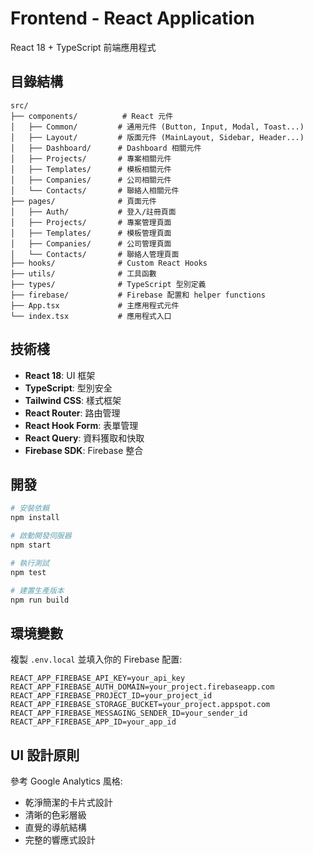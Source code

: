# Frontend - React Application

React 18 + TypeScript 前端應用程式

## 目錄結構

```
src/
├── components/          # React 元件
│   ├── Common/         # 通用元件 (Button, Input, Modal, Toast...)
│   ├── Layout/         # 版面元件 (MainLayout, Sidebar, Header...)
│   ├── Dashboard/      # Dashboard 相關元件
│   ├── Projects/       # 專案相關元件
│   ├── Templates/      # 模板相關元件
│   ├── Companies/      # 公司相關元件
│   └── Contacts/       # 聯絡人相關元件
├── pages/              # 頁面元件
│   ├── Auth/           # 登入/註冊頁面
│   ├── Projects/       # 專案管理頁面
│   ├── Templates/      # 模板管理頁面
│   ├── Companies/      # 公司管理頁面
│   └── Contacts/       # 聯絡人管理頁面
├── hooks/              # Custom React Hooks
├── utils/              # 工具函數
├── types/              # TypeScript 型別定義
├── firebase/           # Firebase 配置和 helper functions
├── App.tsx             # 主應用程式元件
└── index.tsx           # 應用程式入口
```

## 技術棧

- **React 18**: UI 框架
- **TypeScript**: 型別安全
- **Tailwind CSS**: 樣式框架
- **React Router**: 路由管理
- **React Hook Form**: 表單管理
- **React Query**: 資料獲取和快取
- **Firebase SDK**: Firebase 整合

## 開發

```bash
# 安裝依賴
npm install

# 啟動開發伺服器
npm start

# 執行測試
npm test

# 建置生產版本
npm run build
```

## 環境變數

複製 `.env.local` 並填入你的 Firebase 配置:

```env
REACT_APP_FIREBASE_API_KEY=your_api_key
REACT_APP_FIREBASE_AUTH_DOMAIN=your_project.firebaseapp.com
REACT_APP_FIREBASE_PROJECT_ID=your_project_id
REACT_APP_FIREBASE_STORAGE_BUCKET=your_project.appspot.com
REACT_APP_FIREBASE_MESSAGING_SENDER_ID=your_sender_id
REACT_APP_FIREBASE_APP_ID=your_app_id
```

## UI 設計原則

參考 Google Analytics 風格:
- 乾淨簡潔的卡片式設計
- 清晰的色彩層級
- 直覺的導航結構
- 完整的響應式設計
